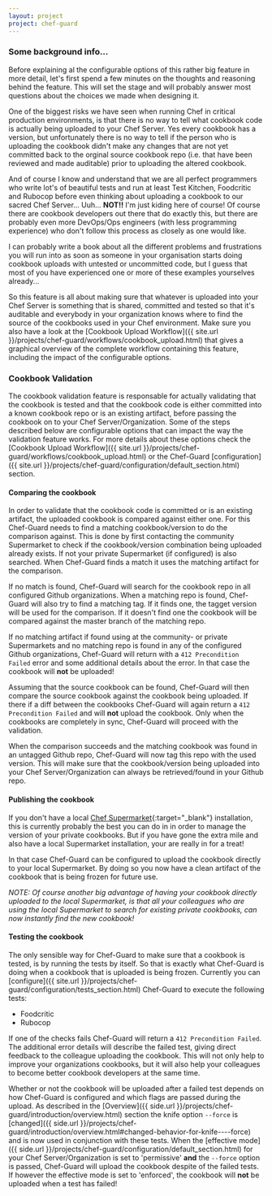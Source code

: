 ```yaml
---
layout: project
project: chef-guard
---
```


### Some background info...
Before explaining al the configurable options of this rather big feature in more detail, let's first spend a few minutes on the thoughts and reasoning behind the feature. This will set the stage and will probably answer most questions about the choices we made when designing it.

One of the biggest risks we have seen when running Chef in critical production environments, is that there is no way to tell what cookbook code is actually being uploaded to your Chef Server. Yes every cookbook has a version, but unfortunately there is no way to tell if the person who is uploading the cookbook didn't make any changes that are not yet committed back to the orginal source cookbook repo (i.e. that have been reviewed and made auditable) prior to uploading the altered cookbook.

And of course I know and understand that we are all perfect programmers who write lot's of beautiful tests and run at least Test Kitchen, Foodcritic and Rubocop before even thinking about uploading a cookbook to our sacred Chef Server... Uuh... **NOT!!** I'm just kiding here of course! Of course there are cookbook developers out there that do exactly this, but there are probably even more DevOps/Ops engineers (with less programming experience) who don't follow this process as closely as one would like.

I can probably write a book about all the different problems and frustrations you will run into as soon as someone in your organisation starts doing cookbook uploads with untested or uncommitted code, but I guess that most of you have experienced one or more of these examples yourselves already...

So this feature is all about making sure that whatever is uploaded into your Chef Server is something that is shared, committed and tested so that it's auditable and everybody in your organization knows where to find the source of the cookbooks used in your Chef environment. Make sure you also have a look at the [Cookbook Upload Workflow]({{ site.url }}/projects/chef-guard/workflows/cookbook_upload.html) that gives a graphical overview of the complete workflow containing this feature, including the impact of the configurable options.

### Cookbook Validation
The cookbook validation feature is responsable for actually validating that the cookbook is tested and that the cookbook code is either committed into a known cookbook repo or is an existing artifact, before passing the cookbook on to your Chef Server/Organization. Some of the steps described below are configurable options that can impact the way the validation feature works. For more details about these options check the [Cookbook Upload Workflow]({{ site.url }}/projects/chef-guard/workflows/cookbook_upload.html) or the Chef-Guard [configuration]({{ site.url }}/projects/chef-guard/configuration/default_section.html) section.

#### Comparing the cookbook
In order to validate that the cookbook code is committed or is an existing artifact, the uploaded cookbook is compared against either one. For this Chef-Guard needs to find a matching cookbook/version to do the comparison against. This is done by first contacting the community Supermarket to check if the cookbook/version combination being uploaded already exists. If not your private Supermarket (if configured) is also searched. When Chef-Guard finds a match it uses the matching artifact for the comparison.

If no match is found, Chef-Guard will search for the cookbook repo in all configured Github organizations. When a matching repo is found, Chef-Guard will also try to find a matching tag. If it finds one, the tagget version will be used for the comparison. If it doesn't find one the cookbook will be compared against the master branch of the matching repo.

If no matching artifact if found using at the community- or private Supermarkets and no matching repo is found in any of the configured Github organizations, Chef-Guard will return with a `412 Precondition Failed` error and some additional details about the error. In that case the cookbook will **not** be uploaded!

Assuming that the source cookbook can be found, Chef-Guard will then compare the source cookbook against the cookbook being uploaded. If there if a diff between the cookbooks Chef-Guard will again return a `412 Precondition Failed` and will **not** upload the cookbook. Only when the cookbooks are completely in sync, Chef-Guard will proceed with the validation.

When the comparison succeeds and the matching cookbook was found in an untagged Github repo, Chef-Guard will now tag this repo with the used version. This will make sure that the cookbook/version being uploaded into your Chef Server/Organization can always be retrieved/found in your Github repo.

#### Publishing the cookbook
If you don't have a local [Chef Supermarket](https://github.com/opscode/supermarket){:target="_blank"} installation, this is currently probably the best you can do in in order to manage the version of your private cookbooks. But if you have gone the extra mile and also have a local Supermarket installation, your are really in for a treat!

In that case Chef-Guard can be configured to upload the cookbook directly to your local Supermarket. By doing so you now have a clean artifact of the cookbook that is being frozen for future use.

_NOTE: Of course another big advantage of having your cookbook directly uploaded to the local Supermarket, is that all your colleagues who are using the local Supermarket to search for existing private cookbooks, can now instantly find the new cookbook!_

#### Testing the cookbook
The only sensible way for Chef-Guard to make sure that a cookbook is tested, is by running the tests by itself. So that is exactly what Chef-Guard is doing when a cookbook that is uploaded is being frozen. Currently you can [configure]({{ site.url }}/projects/chef-guard/configuration/tests_section.html) Chef-Guard to execute the following tests:

- Foodcritic
- Rubocop

If one of the checks fails Chef-Guard will return a `412 Precondition Failed`. The additional error details will describe the failed test, giving direct feedback to the colleague uploading the cookbook. This will not only help to improve your organizations cookbooks, but it will also help your colleagues to become better cookbook developers at the same time.

Whether or not the cookbook will be uploaded after a failed test depends on how Chef-Guard is configured and which flags are passed during the upload. As described in the [Overview]({{ side.url }}/projects/chef-guard/introduction/overview.html) section the knife option `--force` is [changed]({{ side.url }}/projects/chef-guard/introduction/overview.html#changed-behavior-for-knife----force) and is now used in conjunction with these tests. When the [effective mode]({{ side.url }}/projects/chef-guard/configuration/default_section.html) for your Chef Server/Organization is set to 'permissive' **and** the `--force` option is passed, Chef-Guard will upload the cookbook despite of the failed tests. If however the effective mode is set to 'enforced', the cookbook will **not** be uploaded when a test has failed!
